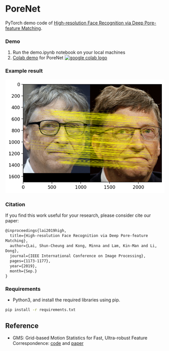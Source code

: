 # PoreNet

PyTorch demo code of [High-resolution Face Recognition via Deep Pore-feature Matching](https://ieeexplore.ieee.org/abstract/document/8803686).

### Demo
1. Run the demo.ipynb notebook on your local machines
2. [Colab demo](https://colab.research.google.com/drive/11jOVEja3pBm4c-tARGrOTMVWgnW1KGBz) for PoreNet <a href="https://colab.research.google.com/drive/11jOVEja3pBm4c-tARGrOTMVWgnW1KGBz"><img src="https://colab.research.google.com/assets/colab-badge.svg" alt="google colab logo"></a>

### Example result
![result](https://github.com/johnnysclai/PoreNet/raw/master/img/billgates_result.png) 

### Citation
If you find this work useful for your research, please consider cite our paper:
```
@inproceedings{lai2019high,
  title={High-resolution Face Recognition via Deep Pore-feature Matching},
  author={Lai, Shun-Cheung and Kong, Minna and Lam, Kin-Man and Li, Dong},
  journal={IEEE International Conference on Image Processing},
  pages={1173-1177},
  year={2019},
  month={Sep.}
}
```

### Requirements
- Python3, and install the required libraries using pip.
```bash
pip install -r requirements.txt
```

## Reference
- GMS: Grid-based Motion Statistics for Fast, Ultra-robust Feature Correspondence: [code](https://github.com/JiawangBian/GMS-Feature-Matcher) and [paper](https://ieeexplore.ieee.org/document/8099785)
